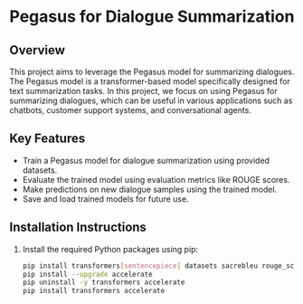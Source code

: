 # Pegasus for Dialogue Summarization

## Overview
This project aims to leverage the Pegasus model for summarizing dialogues. The Pegasus model is a transformer-based model specifically designed for text summarization tasks. In this project, we focus on using Pegasus for summarizing dialogues, which can be useful in various applications such as chatbots, customer support systems, and conversational agents.

## Key Features
- Train a Pegasus model for dialogue summarization using provided datasets.
- Evaluate the trained model using evaluation metrics like ROUGE scores.
- Make predictions on new dialogue samples using the trained model.
- Save and load trained models for future use.

## Installation Instructions
1. Install the required Python packages using pip:
   ```bash
   pip install transformers[sentencepiece] datasets sacrebleu rouge_score py7zr -q
   pip install --upgrade accelerate
   pip uninstall -y transformers accelerate
   pip install transformers accelerate

